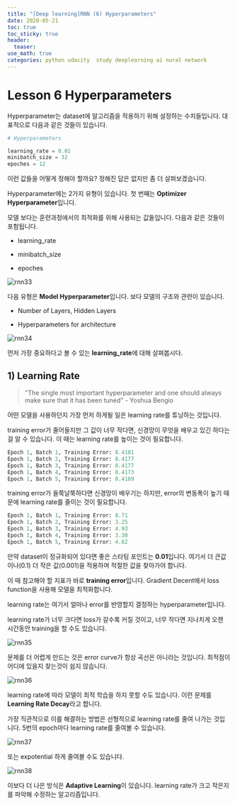 ```yaml
---
title: "[Deep learning]RNN (6) Hyperparameters"
date: 2020-05-21
toc: true
toc_sticky: true
header:
  teaser: 
use_math: true
categories: python udacity  study deeplearning ai nural network
---
```


#  Lesson 6 Hyperparameters


Hyperparameter는 dataset에 알고리즘을 적용하기 위해 설정하는 수치들입니다. 대표적으로 다음과 같은 것들이 있습니다.

```python
# Hyperparameters

learning_rate = 0.01
minibatch_size = 32
epoches = 12
```

이런 값들을 어떻게 정해야 할까요? 정해진 답은 없지만 좀 더 살펴보겠습니다.

Hyperparameter에는 2가지 유형이 있습니다. 첫 번째는 **Optimizer Hyperparameter**입니다. 

모델 보다는 훈련과정에서의 최적화를 위해 사용되는 값들입니다. 다음과 같은 것들이 포함됩니다.

* learning_rate

* minibatch_size

* epoches

![rnn33](https://drive.google.com/uc?id=1_D2iPZjJ0YYhDU94n3mT9V1-TPqMiMte)

다음 유형은 **Model Hyperparameter**입니다. 보다 모델의 구조와 관련이 있습니다.

* Number of Layers, Hidden Layers

* Hyperparameters for architecture

![rnn34](https://drive.google.com/uc?id=1rjd-MR8HVkR9CZhqswFcM0mpqFk32FMn)

먼저 가장 중요하다고 볼 수 있는 **learning_rate**에 대해 살펴봅시다.


## 1) Learning Rate

> "The single most important hyperparameter and one should always make sure that it has been tuned" - Yoshua Bengio

어떤 모델을 사용하던지 가장 먼저 하게될 일은 learning rate를 튜닝하는 것입니다.

training error가 줄어들지만 그 값이 너무 작다면, 신경망이 무엇을 배우고 있긴 하다는 걸 알 수 있습니다. 이 때는 learning rate를 높이는 것이 필요합니다.

```python
Epoch 1, Batch 1, Training Error: 8.4181
Epoch 1, Batch 2, Training Error: 8.4177
Epoch 1, Batch 3, Training Error: 8.4177
Epoch 1, Batch 4, Training Error: 8.4173
Epoch 1, Batch 5, Training Error: 8.4169
```

training error가 들쭉날쭉하다면 신경망이 배우기는 하지만, error의 변동폭이 높기 때문에 learning rate를 줄이는 것이 필요합니다. 

```python
Epoch 1, Batch 1, Training Error: 8.71
Epoch 1, Batch 2, Training Error: 3.25
Epoch 1, Batch 3, Training Error: 4.93
Epoch 1, Batch 4, Training Error: 3.30
Epoch 1, Batch 5, Training Error: 4.82
```

만약 dataset이 정규화되어 있다면 좋은 스타팅 포인트는 **0.01**입니다. 여기서 더 큰값이나(0.1) 더 작은 값(0.001)을 적용하며 적절한 값을 찾아가야 합니다. 

이 때 참고해야 할 지표가 바로 **training error**입니다. Gradient Decent에서 loss function을 사용해 모델을 최적화합니다. 

learning rate는 여기서 얼마나 error를 반영할지 결정하는 hyperparameter입니다. 

learning rate가 너무 크다면 loss가 갈수록 커질 것이고, 너무 작다면 지나치게 오랜 시간동안 training을 할 수도 있습니다. 

![rnn35](https://drive.google.com/uc?id=1-8tLpJ308RiXethGsoz-oTJfk3vumNPh)

문제를 더 어렵게 만드는 것은 error curve가 항상 곡선은 아니라는 것입니다. 최적점이 어디에 있을지 찾는것이 쉽지 않습니다. 

![rnn36](https://drive.google.com/uc?id=1FL_iyrDpOqd0sJubxs3YMBcEGl_9hiZ2)

learning rate에 따라 모델이 최적 학습을 하지 못할 수도 있습니다. 이런 문제를 **Learning Rate Decay**라고 합니다.  

가장 직관적으로 이를 해결하는 방법은 선형적으로 learning rate를 줄여 나가는 것입니다. 5번의 epoch마다 learning rate를 줄여볼 수 있습니다.

![rnn37](https://drive.google.com/uc?id=1brAICb4sJc2IIVoe_xSyxv3RoO7u03yw)

또는 expotential 하게 줄여볼 수도 있습니다.

![rnn38](https://drive.google.com/uc?id=1f2aa8nqpL7y-aKwMWwS2G4zy4hBfYHeH)

이보다 더 나은 방식은 **Adaptive Learning**이 있습니다. learning rate가 크고 작은지를 파악해 수정하는 알고리즘입니다.
